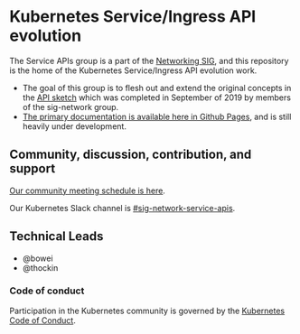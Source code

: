 # Kubernetes Service/Ingress API evolution

The Service APIs group is a part of the [Networking SIG][sn], and this repository is the home of the Kubernetes Service/Ingress API evolution work.

- The goal of this group is to flesh out and extend the original concepts in the [API sketch][apisketch] which was completed in September of 2019 by members of the sig-network group.
- [The primary documentation is available here in Github Pages][ghp], and is still heavily under development.

[ghp]: https://kubernetes-sigs.github.io/service-apis/
[apisketch]: https://docs.google.com/document/d/1BxYbDovMwnEqe8lj8JwHo8YxHAt3oC7ezhlFsG_tyag/preview#
[sn]: https://github.com/kubernetes/community/tree/master/sig-network

## Community, discussion, contribution, and support

[Our community meeting schedule is here][cm].

[cm]: https://kubernetes-sigs.github.io/service-apis/community

Our Kubernetes Slack channel is [#sig-network-service-apis](https://kubernetes.slack.com/messages/sig-network-service-apis).

## Technical Leads

- @bowei
- @thockin 

### Code of conduct

Participation in the Kubernetes community is governed by the [Kubernetes Code of Conduct](code-of-conduct.md).

[owners]: https://git.k8s.io/community/contributors/guide/owners.md
[Creative Commons 4.0]: https://git.k8s.io/website/LICENSE
